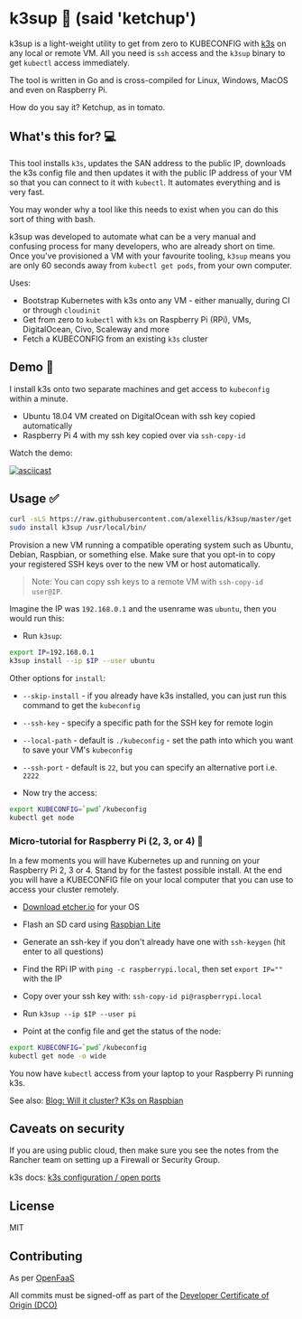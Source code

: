 # k3sup 🚀 (said 'ketchup')

k3sup is a light-weight utility to get from zero to KUBECONFIG with [k3s](https://k3s.io/) on any local or remote VM. All you need is `ssh` access and the `k3sup` binary to get `kubectl` access immediately.

The tool is written in Go and is cross-compiled for Linux, Windows, MacOS and even on Raspberry Pi.

How do you say it? Ketchup, as in tomato.

## What's this for? 💻

This tool installs `k3s`, updates the SAN address to the public IP, downloads the k3s config file and then updates it with the public IP address of your VM so that you can connect to it with `kubectl`. It automates everything and is very fast.

You may wonder why a tool like this needs to exist when you can do this sort of thing with bash.

k3sup was developed to automate what can be a very manual and confusing process for many developers, who are already short on time. Once you've provisioned a VM with your favourite tooling, `k3sup` means you are only 60 seconds away from `kubectl get pods`, from your own computer.

Uses:

* Bootstrap Kubernetes with k3s onto any VM - either manually, during CI or through `cloudinit`
* Get from zero to `kubectl` with `k3s` on Raspberry Pi (RPi), VMs, DigitalOcean, Civo, Scaleway and more
* Fetch a KUBECONFIG from an existing `k3s` cluster

## Demo 📼

I install k3s onto two separate machines and get access to `kubeconfig` within a minute.

* Ubuntu 18.04 VM created on DigitalOcean with ssh key copied automatically
* Raspberry Pi 4 with my ssh key copied over via `ssh-copy-id`

Watch the demo:

[![asciicast](https://asciinema.org/a/262630.svg)](https://asciinema.org/a/262630)

## Usage ✅

```sh
curl -sLS https://raw.githubusercontent.com/alexellis/k3sup/master/get.sh | sh
sudo install k3sup /usr/local/bin/
```

Provision a new VM running a compatible operating system such as Ubuntu, Debian, Raspbian, or something else. Make sure that you opt-in to copy your registered SSH keys over to the new VM or host automatically.

> Note: You can copy ssh keys to a remote VM with `ssh-copy-id user@IP`.

Imagine the IP was `192.168.0.1` and the usenrame was `ubuntu`, then you would run this:

* Run `k3sup`:

```sh
export IP=192.168.0.1
k3sup install --ip $IP --user ubuntu
```

Other options for `install`:

* `--skip-install` - if you already have k3s installed, you can just run this command to get the `kubeconfig`
* `--ssh-key` - specify a specific path for the SSH key for remote login
* `--local-path` - default is `./kubeconfig` - set the path into which you want to save your VM's `kubeconfig`
* `--ssh-port` - default is `22`, but you can specify an alternative port i.e. `2222`

* Now try the access:

```sh
export KUBECONFIG=`pwd`/kubeconfig
kubectl get node
```

### Micro-tutorial for Raspberry Pi (2, 3, or 4) 🥧

In a few moments you will have Kubernetes up and running on your Raspberry Pi 2, 3 or 4. Stand by for the fastest possible install. At the end you will have a KUBECONFIG file on your local computer that you can use to access your cluster remotely.

* [Download etcher.io](https://www.balena.io/etcher/) for your OS

* Flash an SD card using [Raspbian Lite](https://www.raspberrypi.org/downloads/raspbian/)

* Generate an ssh-key if you don't already have one with `ssh-keygen` (hit enter to all questions)

* Find the RPi IP with `ping -c raspberrypi.local`, then set `export IP=""` with the IP

* Copy over your ssh key with: `ssh-copy-id pi@raspberrypi.local`

* Run `k3sup --ip $IP --user pi`

* Point at the config file and get the status of the node:

```sh
export KUBECONFIG=`pwd`/kubeconfig
kubectl get node -o wide
```

You now have `kubectl` access from your laptop to your Raspberry Pi running k3s.

See also: [Blog: Will it cluster? K3s on Raspbian](https://blog.alexellis.io/test-drive-k3s-on-raspberry-pi/)

## Caveats on security

If you are using public cloud, then make sure you see the notes from the Rancher team on setting up a Firewall or Security Group.

k3s docs: [k3s configuration / open ports](https://rancher.com/docs/k3s/latest/en/configuration/#open-ports-network-security)

## License

MIT

## Contributing

As per [OpenFaaS](https://github.com/openfaas/faas/blob/master/CONTRIBUTING.md)

All commits must be signed-off as part of the [Developer Certificate of Origin (DCO)](https://developercertificate.org)
